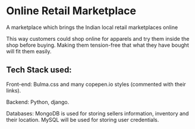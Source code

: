 # Online Retail Marketplace

A marketplace which brings the Indian local retail marketplaces online

This way customers could shop online for apparels and try them inside the shop before buying. Making them tension-free that what they have bought will fit them easily.

## Tech Stack used:

Front-end: Bulma.css and many copepen.io styles (commented with their links).

Backend: Python, django.

Databases: MongoDB is used for storing sellers information, inventory and their location.
 MySQL will be used for storing user credentials.
